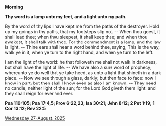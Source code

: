 **Morning**

**Thy word is a lamp unto my feet, and a light unto my path.**
 
By the word of thy lips I have kept me from the paths of the destroyer. Hold up my goings in thy paths, that my footsteps slip not. -- When thou goest, it shall lead thee; when thou sleepest, it shall keep thee; and when thou awakest, it shall talk with thee. For the commandment is a lamp; and the law is light. -- Thine ears shall hear a word behind thee, saying, This is the way, walk ye in it, when ye turn to the right hand, and when ye turn to the left.
 
I am the light of the world: he that followeth me shall not walk in darkness, but shall have the light of life. -- We have also a sure word of prophecy; whereunto ye do well that ye take heed, as unto a light that shineth in a dark place. -- Now we see through a glass, darkly; but then face to face: now I know in part; but then shall I know even as also I am known. -- They need no candle, neither light of the sun; for the Lord God giveth them light: and they shall reign for ever and ever.  

**Psa 119:105; Psa 17:4,5; Prov 6:22,23; Isa 30:21; John 8:12; 2 Pet 1:19; 1 Cor 13:12; Rev 22:5**

[Wednesday 27-August, 2025](https://t.me/daily_light)
